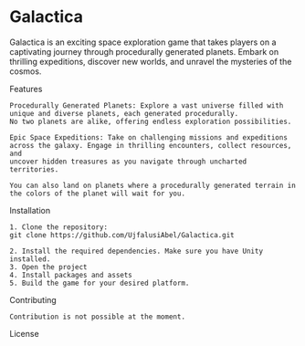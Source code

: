 # Galactica

Galactica is an exciting space exploration game that takes players on a captivating journey through procedurally generated planets. 
Embark on thrilling expeditions, discover new worlds, and unravel the mysteries of the cosmos.

Features

    Procedurally Generated Planets: Explore a vast universe filled with unique and diverse planets, each generated procedurally. 
    No two planets are alike, offering endless exploration possibilities.

    Epic Space Expeditions: Take on challenging missions and expeditions across the galaxy. Engage in thrilling encounters, collect resources, and 
    uncover hidden treasures as you navigate through uncharted territories.

    You can also land on planets where a procedurally generated terrain in the colors of the planet will wait for you.

Installation

    1. Clone the repository:
    git clone https://github.com/UjfalusiAbel/Galactica.git
    
    2. Install the required dependencies. Make sure you have Unity installed.
    3. Open the project
    4. Install packages and assets 
    5. Build the game for your desired platform.

  Contributing

    Contribution is not possible at the moment.

  License
  
    
